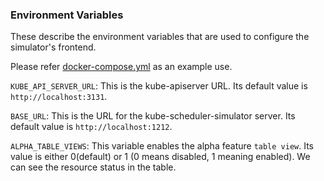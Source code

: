 ### Environment Variables
These describe the environment variables that are used to configure the simulator's frontend.

Please refer [docker-compose.yml](./../docker-compose.yml) as an example use.

`KUBE_API_SERVER_URL`: This is the kube-apiserver URL. Its default
value is `http://localhost:3131`.

`BASE_URL`: This is the URL for the kube-scheduler-simulator
server. Its default value is `http://localhost:1212`.

`ALPHA_TABLE_VIEWS`: This variable enables the alpha feature `table
view`. Its value is either 0(default) or 1 (0 means disabled, 1
meaning enabled). We can see the resource status in the table.
